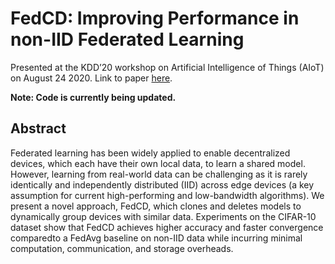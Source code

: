 # FedCD: Improving Performance in non-IID Federated Learning

Presented at the KDD’20 workshop on Artificial Intelligence of Things (AIoT) on August 24 2020. Link to paper [here](https://aiotworkshop.github.io/published/CS_242_KDD_Workshop_Submission%20(4).pdf).

__Note: Code is currently being updated.__


## Abstract

Federated learning has been widely applied to enable decentralized devices, which each have their own local data, to learn a shared model. However, learning from real-world data can be challenging as it is rarely identically and independently distributed (IID) across edge devices (a key assumption for current high-performing and low-bandwidth algorithms). We present a novel approach, FedCD, which clones and deletes models to dynamically group devices with similar data. Experiments on the CIFAR-10 dataset show that FedCD achieves higher accuracy and faster convergence comparedto a FedAvg baseline on non-IID data while incurring minimal computation, communication, and storage overheads.
